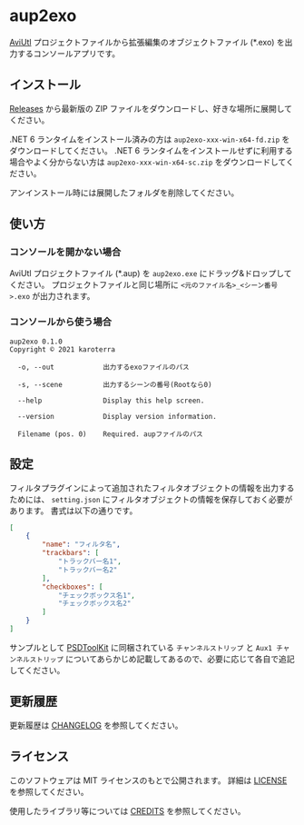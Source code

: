# aup2exo

[AviUtl](http://spring-fragrance.mints.ne.jp/aviutl/)
プロジェクトファイルから拡張編集のオブジェクトファイル (*.exo) を出力するコンソールアプリです。

## インストール

[Releases](https://github.com/karoterra/aup2exo/releases)
から最新版の ZIP ファイルをダウンロードし、好きな場所に展開してください。

.NET 6 ランタイムをインストール済みの方は `aup2exo-xxx-win-x64-fd.zip` をダウンロードしてください。
.NET 6 ランタイムをインストールせずに利用する場合やよく分からない方は `aup2exo-xxx-win-x64-sc.zip`
をダウンロードしてください。

アンインストール時には展開したフォルダを削除してください。

## 使い方

### コンソールを開かない場合

AviUtl プロジェクトファイル (*.aup) を `aup2exo.exe` にドラッグ&ドロップしてください。
プロジェクトファイルと同じ場所に `<元のファイル名>_<シーン番号>.exo` が出力されます。

### コンソールから使う場合

```
aup2exo 0.1.0
Copyright © 2021 karoterra

  -o, --out            出力するexoファイルのパス

  -s, --scene          出力するシーンの番号(Rootなら0)

  --help               Display this help screen.

  --version            Display version information.

  Filename (pos. 0)    Required. aupファイルのパス
```

## 設定

フィルタプラグインによって追加されたフィルタオブジェクトの情報を出力するためには、 `setting.json` にフィルタオブジェクトの情報を保存しておく必要があります。
書式は以下の通りです。
```json
[
    {
        "name": "フィルタ名",
        "trackbars": [
            "トラックバー名1",
            "トラックバー名2"
        ],
        "checkboxes": [
            "チェックボックス名1",
            "チェックボックス名2"
        ]
    }
]
```

サンプルとして [PSDToolKit](https://github.com/oov/aviutl_psdtoolkit)
に同梱されている `チャンネルストリップ` と `Aux1 チャンネルストリップ`
についてあらかじめ記載してあるので、必要に応じて各自で追記してください。

## 更新履歴

更新履歴は [CHANGELOG](CHANGELOG.md) を参照してください。

## ライセンス
このソフトウェアは MIT ライセンスのもとで公開されます。
詳細は [LICENSE](LICENSE) を参照してください。

使用したライブラリ等については [CREDITS](CREDITS.md) を参照してください。

